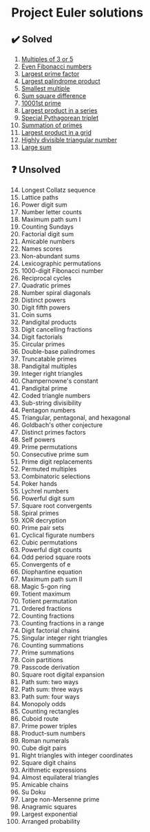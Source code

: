 # Project Euler solutions


## ✔️ Solved

1. [Multiples of 3 or 5](multiples_of_3_or_5)
2. [Even Fibonacci numbers](even_fibonacci_numbers)
3. [Largest prime factor](largest_prime_factor)
4. [Largest palindrome product](largest_palindrome_product)
5. [Smallest multiple](smallest_multiple)
6. [Sum square difference](sum_square_difference)
7. [10001st prime](ten_thousand_and_first_prime)
8. [Largest product in a series](largest_product_in_a_series)
9. [Special Pythagorean triplet](special_pythagorean_triplet)
10. [Summation of primes](summation_of_primes)
11. [Largest product in a grid](largest_product_in_a_grid)
12. [Highly divisible triangular number](highly_divisible_triangular_number)
13. [Large sum](large_sum)


## ❓ Unsolved

14. Longest Collatz sequence
15. Lattice paths
16. Power digit sum
17. Number letter counts
18. Maximum path sum I
19. Counting Sundays
20. Factorial digit sum
21. Amicable numbers
22. Names scores
23. Non-abundant sums
24. Lexicographic permutations
25. 1000-digit Fibonacci number
26. Reciprocal cycles
27. Quadratic primes
28. Number spiral diagonals
29. Distinct powers
30. Digit fifth powers
31. Coin sums
32. Pandigital products
33. Digit cancelling fractions
34. Digit factorials
35. Circular primes
36. Double-base palindromes
37. Truncatable primes
38. Pandigital multiples
39. Integer right triangles
40. Champernowne's constant
41. Pandigital prime
42. Coded triangle numbers
43. Sub-string divisibility
44. Pentagon numbers
45. Triangular, pentagonal, and hexagonal
46. Goldbach's other conjecture
47. Distinct primes factors
48. Self powers
49. Prime permutations
50. Consecutive prime sum
51. Prime digit replacements
52. Permuted multiples
53. Combinatoric selections
54. Poker hands
55. Lychrel numbers
56. Powerful digit sum
57. Square root convergents
58. Spiral primes
59. XOR decryption
60. Prime pair sets
61. Cyclical figurate numbers
62. Cubic permutations
63. Powerful digit counts
64. Odd period square roots
65. Convergents of e
66. Diophantine equation
67. Maximum path sum II
68. Magic 5-gon ring
69. Totient maximum
70. Totient permutation
71. Ordered fractions
72. Counting fractions
73. Counting fractions in a range
74. Digit factorial chains
75. Singular integer right triangles
76. Counting summations
77. Prime summations
78. Coin partitions
79. Passcode derivation
80. Square root digital expansion
81. Path sum: two ways
82. Path sum: three ways
83. Path sum: four ways
84. Monopoly odds
85. Counting rectangles
86. Cuboid route
87. Prime power triples
88. Product-sum numbers
89. Roman numerals
90. Cube digit pairs
91. Right triangles with integer coordinates
92. Square digit chains
93. Arithmetic expressions
94. Almost equilateral triangles
95. Amicable chains
96. Su Doku
97. Large non-Mersenne prime
98. Anagramic squares
99. Largest exponential
100. Arranged probability
